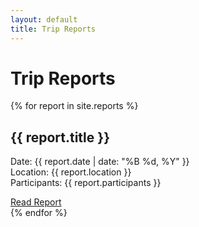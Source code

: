 ```yaml
---
layout: default
title: Trip Reports
---
```


# Trip Reports

{% for report in site.reports %}
<div class="card mb-4">
    <div class="card-body">
        <h2 class="card-title">{{ report.title }}</h2>
        <p class="text-muted">
            Date: {{ report.date | date: "%B %d, %Y" }}<br>
            Location: {{ report.location }}<br>
            Participants: {{ report.participants }}
        </p>
        <a href="{{ report.url | relative_url }}" class="btn btn-primary">Read Report</a>
    </div>
</div>
{% endfor %} 